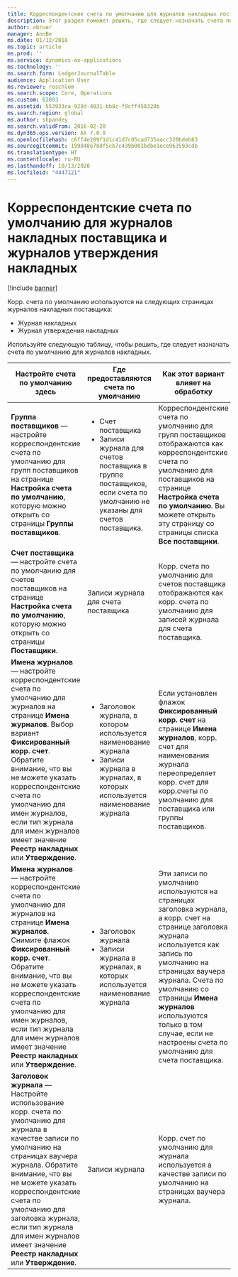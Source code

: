 ```yaml
---
title: Корреспондентские счета по умолчанию для журналов накладных поставщика и журналов утверждения накладных
description: Этот раздел поможет решить, где следует назначать счета по умолчанию для журналов накладных.
author: abruer
manager: AnnBe
ms.date: 01/12/2018
ms.topic: article
ms.prod: ''
ms.service: dynamics-ax-applications
ms.technology: ''
ms.search.form: LedgerJournalTable
audience: Application User
ms.reviewer: roschlom
ms.search.scope: Core, Operations
ms.custom: 62093
ms.assetid: 553933ca-928d-4031-bb8c-f9cff458320b
ms.search.region: global
ms.author: shpandey
ms.search.validFrom: 2016-02-28
ms.dyn365.ops.version: AX 7.0.0
ms.openlocfilehash: c6ff4e209f1d1c41d7c05cad735aacc320bdeb83
ms.sourcegitcommit: 199848e78df5cb7c439b001bdbe1ece963593cdb
ms.translationtype: HT
ms.contentlocale: ru-RU
ms.lasthandoff: 10/13/2020
ms.locfileid: "4447121"
---
```

# <a name="default-offset-accounts-for-vendor-invoice-journals-and-invoice-approval-journals"></a>Корреспондентские счета по умолчанию для журналов накладных поставщика и журналов утверждения накладных

[!include [banner](../includes/banner.md)]

Корр. счета по умолчанию используются на следующих страницах журналов накладных поставщика:

-   Журнал накладных
-   Журнал утверждения накладных

Используйте следующую таблицу, чтобы решить, где следует назначать счета по умолчанию для журналов накладных.

<table>
<colgroup>
<col width="25%" />
<col width="25%" />
<col width="25%" />
<col width="25%" />
</colgroup>
<thead>
<tr class="header">
<th>Настройте счета по умолчанию здесь</th>
<th>Где предоставляются счета по умолчанию</th>
<th>Как этот вариант влияет на обработку</th>
<th>Когда вы должны использовать этот вариант</th>
</tr>
</thead>
<tbody>
<tr class="odd">
<td><strong>Группа поставщиков</strong> — настройте корреспондентские счета по умолчанию для групп поставщиков на странице <strong>Настройка счета по умолчанию</strong>, которую можно открыть со страницы <strong>Группы поставщиков</strong>.</td>
<td><ul>
<li>Счет поставщика</li>
<li>Записи журнала для счетов поставщика в группе поставщиков, если счета по умолчанию не указаны для счетов поставщика.</li>
</ul></td>
<td>Корреспондентские счета по умолчанию для групп поставщиков отображаются как корреспондентские счета по умолчанию для поставщиков на странице <strong>Настройка счета по умолчанию</strong>. Вы можете открыть эту страницу со страницы списка <strong>Все поставщики</strong>.</td>
<td>Используйте этот вариант, если вы обычно оплачиваете вещи одного типа от этих же групп поставщиков с течением времени.</td>
</tr>
<tr class="even">
<td><strong>Счет поставщика</strong> — настройте счета по умолчанию для счетов поставщиков на странице <strong>Настройка счета по умолчанию</strong>, которую можно открыть со страницы <strong>Поставщики</strong>.</td>
<td>Записи журнала для счета поставщика</td>
<td>Корр. счета по умолчанию для счетов поставщика отображаются как корр. счета по умолчанию для записей журнала для счета поставщика.</td>
<td>Используйте этот вариант, если вы обычно оплачиваете вещи одного типа от этих же поставщиков с течением времени.</td>
</tr>
<tr class="odd">
<td><strong>Имена журналов</strong> — настройте корреспондентские счета по умолчанию для журналов на странице <strong>Имена журналов</strong>. Выбор вариант <strong>Фиксированный корр. счет</strong>. Обратите внимание, что вы не можете указать корреспондентские счета по умолчанию для имен журналов, если тип журнала для имен журналов имеет значение <strong>Реестр накладных</strong> или <strong>Утверждение</strong>.</td>
<td><ul>
<li>Заголовок журнала, в котором используется наименование журнала</li>
<li>Записи журнала в журналах, в которых используется наименование журнала</li>
</ul></td>
<td>Если установлен флажок <strong>Фиксированный корр. счет</strong> на странице <strong>Имена журналов</strong>, корр. счет для наименования журнала переопределяет корр. счет для корр.счеты по умолчанию для поставщика или группы поставщиков.</td>
<td>Используйте этот параметр для настройки журналов для конкретных затрат и расходов, которые отнесены к конкретным счетам, независимо от поставщика или группы поставщиков, к которой принадлежит поставщик.</td>
</tr>
<tr class="even">
<td><strong>Имена журналов</strong> — настройте корреспондентские счета по умолчанию для журналов на странице <strong>Имена журналов</strong>. Снимите флажок <strong>Фиксированный корр. счет</strong>. Обратите внимание, что вы не можете указать корреспондентские счета по умолчанию для имен журналов, если тип журнала для имен журналов имеет значение <strong>Реестр накладных</strong> или <strong>Утверждение</strong>.</td>
<td><ul>
<li>Заголовок журнала</li>
<li>Записи журнала в журналах, в которых используется наименование журнала</li>
</ul></td>
<td>Эти записи по умолчанию используются на страницах заголовка журнала, а корр. счет на странице заголовка журнала используется как запись по умолчанию на страницах ваучера журнала. Счета по умолчанию со страницы <strong>Имена журналов </strong>используются только в том случае, если не настроены счета по умолчанию для счета поставщика.</td>
<td>Используйте этот параметр, чтобы настроить счета по умолчанию, которые используются, если не назначен корр. счет поставщика по умолчанию.</td>
</tr>
<tr class="odd">
<td><strong>Заголовок журнала</strong> — Настройте использование корр. счета по умолчанию для журнала в качестве записи по умолчанию на страницах ваучера журнала. Обратите внимание, что вы не можете указать корреспондентские счета по умолчанию для заголовка журнала, если тип журнала для имен журналов имеет значение <strong>Реестр накладных</strong> или <strong>Утверждение</strong>.</td>
<td>Записи журнала</td>
<td>Корр. счет по умолчанию для журнала используется а качестве записи по умолчанию на страницах ваучера журнала.</td>
<td>Используйте этот параметр, чтобы ускорить ввод данных, если большинство записей в журнале имеют один и тот же корр. счет.</td>
</tr>
</tbody>
</table>





